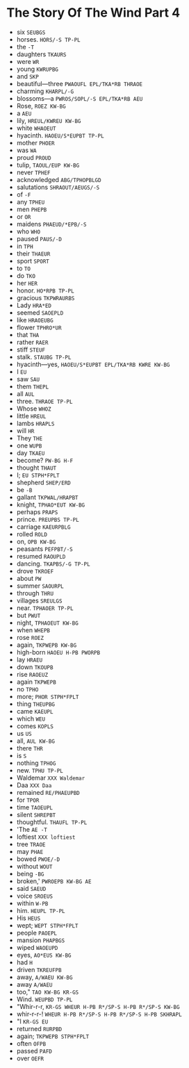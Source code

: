 # The Story Of The Wind Part 4

* six `SEUBGS`
* horses. `HORS/-S TP-PL`
* the `-T`
* daughters `TKAURS`
* were `WR`
* young `KWRUPBG`
* and `SKP`
* beautiful—three `PWAOUFL EPL/TKA*RB THRAOE`
* charming `KHARPL/-G`
* blossoms—a `PWROS/SOPL/-S EPL/TKA*RB AEU`
* Rose, `ROEZ KW-BG`
* a `AEU`
* lily, `HREUL/KWREU KW-BG`
* white `WHAOEUT`
* hyacinth. `HAOEU/S*EUPBT TP-PL`
* mother `PHOER`
* was `WA`
* proud `PROUD`
* tulip, `TAOUL/EUP KW-BG`
* never `TPHEF`
* acknowledged `ABG/TPHOPBLGD`
* salutations `SHRAOUT/AEUGS/-S`
* of `-F`
* any `TPHEU`
* men `PHEPB`
* or `OR`
* maidens `PHAEUD/*EPB/-S`
* who `WHO`
* paused `PAUS/-D`
* in `TPH`
* their `THAEUR`
* sport `SPORT`
* to `TO`
* do `TKO`
* her `HER`
* honor. `HO*RPB TP-PL`
* gracious `TKPWRAURBS`
* Lady `HRA*ED`
* seemed `SAOEPLD`
* like `HRAOEUBG`
* flower `TPHRO*UR`
* that `THA`
* rather `RAER`
* stiff `STEUF`
* stalk. `STAUBG TP-PL`
* hyacinth—yes, `HAOEU/S*EUPBT EPL/TKA*RB KWRE KW-BG`
* I `EU`
* saw `SAU`
* them `THEPL`
* all `AUL`
* three. `THRAOE TP-PL`
* Whose `WHOZ`
* little `HREUL`
* lambs `HRAPLS`
* will `HR`
* They `THE`
* one `WUPB`
* day `TKAEU`
* become? `PW-BG H-F`
* thought `THAUT`
* I; `EU STPH*FPLT`
* shepherd `SHEP/ERD`
* be `-B`
* gallant `TKPWAL/HRAPBT`
* knight, `TPHAO*EUT KW-BG`
* perhaps `PRAPS`
* prince. `PREUPBS TP-PL`
* carriage `KAEURPBLG`
* rolled `ROLD`
* on, `OPB KW-BG`
* peasants `PEFPBT/-S`
* resumed `RAOUPLD`
* dancing. `TKAPBS/-G TP-PL`
* drove `TKROEF`
* about `PW`
* summer `SAOURPL`
* through `THRU`
* villages `SREULGS`
* near. `TPHAOER TP-PL`
* but `PWUT`
* night, `TPHAOEUT KW-BG`
* when `WHEPB`
* rose `ROEZ`
* again, `TKPWEPB KW-BG`
* high-born `HAOEU H-PB PWORPB`
* lay `HRAEU`
* down `TKOUPB`
* rise `RAOEUZ`
* again `TKPWEPB`
* no `TPHO`
* more; `PHOR STPH*FPLT`
* thing `THEUPBG`
* came `KAEUPL`
* which `WEU`
* comes `KOPLS`
* us `US`
* all, `AUL KW-BG`
* there `THR`
* is `S`
* nothing `TPHOG`
* new. `TPHU TP-PL`
* Waldemar `XXX Waldemar`
* Daa `XXX Daa`
* remained `RE/PHAEUPBD`
* for `TPOR`
* time `TAOEUPL`
* silent `SHREPBT`
* thoughtful. `THAUFL TP-PL`
* 'The `AE -T`
* loftiest `XXX loftiest`
* tree `TRAOE`
* may `PHAE`
* bowed `PWOE/-D`
* without `WOUT`
* being `-BG`
* broken,' `PWROEPB KW-BG AE`
* said `SAEUD`
* voice `SROEUS`
* within `W-PB`
* him. `HEUPL TP-PL`
* His `HEUS`
* wept; `WEPT STPH*FPLT`
* people `PAOEPL`
* mansion `PHAPBGS`
* wiped `WAOEUPD`
* eyes, `AO*EUS KW-BG`
* had `H`
* driven `TKREUFPB`
* away, `A/WAEU KW-BG`
* away `A/WAEU`
* too," `TAO KW-BG KR-GS`
* Wind. `WEUPBD TP-PL`
* "Whir-r-r, `KR-GS WHEUR H-PB R*/SP-S H-PB R*/SP-S KW-BG`
* whir-r-r-! `WHEUR H-PB R*/SP-S H-PB R*/SP-S H-PB SKHRAPL`
* "I `KR-GS EU`
* returned `RURPBD`
* again; `TKPWEPB STPH*FPLT`
* often `OFPB`
* passed `PAFD`
* over `OEFR`
